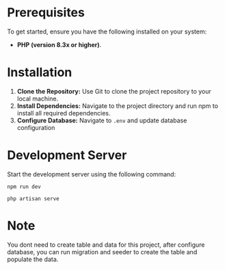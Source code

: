 # Prerequisites
To get started, ensure you have the following installed on your system:

* **PHP (version 8.3x or higher)**.

# Installation
1. **Clone the Repository:** Use Git to clone the project repository to your local machine.
2. **Install Dependencies:** Navigate to the project directory and run npm to install all required dependencies.
3. **Configure Database:** Navigate to ```.env``` and update database configuration

# Development Server
Start the development server using the following command:

```npm run dev```

```php artisan serve```

# Note
You dont need to create table and data for this project, after configure database, you can run migration and seeder to create the table and populate the data.